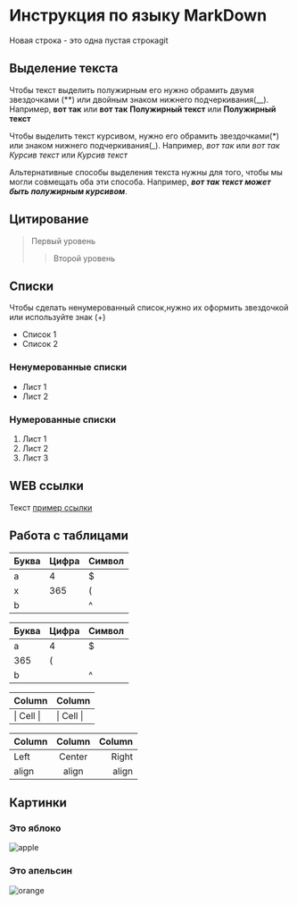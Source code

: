 # Инструкция по языку MarkDown

Новая строка - это одна пустая строкаgit
## Выделение текста

Чтобы текст выделить полужирным его нужно обрамить двумя звездочками (**) или двойным знаком нижнего подчеркивания(__). Например, **вот так** или __вот так__
**Полужирный текст** или __Полужирный текст__

Чтобы выделить текст курсивом, нужно его обрамить звездочками(*) или знаком нижнего подчеркивания(_). Например, *вот так* или _вот так_
*Курсив текст* или  _Курсив текст_

Альтернативные способы выделения текста нужны для того, чтобы мы могли совмещать оба эти способа. Например, __*вот так текст может быть полужирным курсивом*__.


## Цитирование
> Первый уровень
>> Второй уровень

## Списки

Чтобы сделать ненумерованный список,нужно их оформить звездочкой или используйте знак (+)
+ Список 1
+ Список 2
### Ненумерованные списки
* Лист 1
* Лист 2
### Нумерованные списки
1. Лист 1
2. Лист 2
3. Лист 3

## WEB ссылки
Текст [пример ссылки](http.example.com "Всплывающая подсказка")

## Работа с таблицами

Буква | Цифра | Символ
------ | ------|----------
a      | 4     | $
x      | 365    | (
b      |       | ^  

Буква|Цифра|Символ
---|---|---
a|4|$
 |365|(
b| |^  

Column | Column
------ | ------
\| Cell \|| \| Cell \|  


Column | Column | Column
:----- | :----: | -----:
Left   | Center | Right
align  | align  | align

## Картинки

### Это яблоко

![apple](apple.jpg)

### Это апельсин

![orange](orange.png)